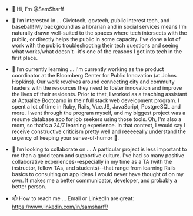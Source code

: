 - 👋 Hi, I’m @SamSharff

- 👀 I’m interested in ...
Civictech, govtech, public interest tech, and baseball! My background as a librarian and in social services means I'm naturally drawn well-suited to the spaces where tech intersects with the public, or directly helps the public in some capacity. I've done a lot of work with the public troubleshooting their tech questions and seeing what works/what doesn't--it's one of the reasons I got into tech in the first place.

- 🌱 I’m currently learning ...
I'm currently working as the product coordinator at the Bloomberg Center for Public Innovation (at Johns Hopkins). Our work revolves around connecting city and commuity leaders with the resources they need to foster innovation and improve the lives of their residents. Prior to that, I worked as a teaching assistant at Actualize Bootcamp in their full stack web development program. I spent a lot of time in Ruby, Rails, Vue.JS, JavaScript, PostgreSQL and more. I went through the program myself, and my biggest project was a resume database app for job seekers using those tools. Oh, I'm also a mom, so that's a 24/7 learning experience. In that context, I would say I receive constructive criticism pretty well and reeeeeally understand the urgency of keeping your sense-of-humor 😬.

- 💞️ I’m looking to collaborate on ...
A particular project is less important to me than a good team and supportive culture. I've had so many positive collaborative experiences--especially in my time as a TA (with the instructor, fellow TAs, and students)--that range from learning Rails basics to consulting on app ideas I would never have thought of on my own. It makes me a better communicator, developer, and probably a better person.

- 📫 How to reach me ...
Email or LinkedIn are great: https://www.linkedin.com/in/samsharff/

<!---
SamSharff/SamSharff is a ✨ special ✨ repository because its `README.md` (this file) appears on your GitHub profile.
You can click the Preview link to take a look at your changes.
--->
